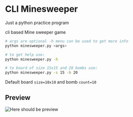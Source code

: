 # CLI Minesweeper

Just a python practice program

cli based Mine sweeper game

```bash
# args are optional -h menu can be used to get more info
python minesweeper.py <args>

# to get help use:
python minesweeper.py -h

# to board of size 15x15 and 20 bombs use:
python minesweeper.py -s 15 -b 20
```

Default board `size=10x10` and bomb `count=10`

## Preview

![Here should be preview](https://github.com/niksingh710/learn/blob/master/Python/Minesweeper/preview.png)
